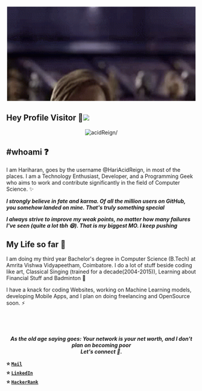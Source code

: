 <p align="center">
  <img src="https://github.com/HariAcidReign/HariAcidReign/blob/master/hellothere.gif" width="500" />
</p>

## Hey Profile Visitor :eyes:<img src="https://raw.githubusercontent.com/iampavangandhi/iampavangandhi/master/gifs/Hi.gif" width="30px">
<p align="center"> <img src=https://komarev.com/ghpvc/?username=HariAcidReign alt=acidReign/></p>

## #whoami :question: 

I am Hariharan, goes by the username @HariAcidReign, in most of the places. 
I am a Technology Enthusiast, Developer, and a Programming Geek  
who aims to work and contribute significantly in the field of Computer Science. :sparkles:

<p><strong><i>I strongly believe in fate and karma. Of all the million users on GitHub, you somehow landed on mine. That's truly something special</i></strong></p>
<p><strong><i>I always strive to improve my weak points, no matter how many failures I've seen (quite a lot tbh 😄). That is my biggest MO. I keep pushing</i></strong></p>

My Life so far :rocket:
-----------
I am doing my third year Bachelor's degree in Computer Science (B.Tech) at Amrita Vishwa Vidyapeetham, Coimbatore. 
I do a lot of stuff beside coding like art, Classical Singing (trained for a decade(2004-2015)), Learning about Financial Stuff and Badminton 🌱

I have a knack for coding Websites, working on Machine Learning models, developing Mobile Apps, and I plan on doing freelancing and OpenSource soon. ⚡

![]()
---

<p align="center">
  <b><i>
    As the old age saying goes: Your network is your net worth, and I don't plan on becoming poor<br>Let's connect 💬.
  </i><b>
  
  :star: <code>[Mail](mailto:haran465@gmail.com)</code>    
  :star: <code>[LinkedIn](https://www.linkedin.com/in/hariharan-balasubramanian-2a7607187/)</code>  
  :star: <code>[HackerRank](https://www.hackerrank.com/HariAcidReign)</code>  
</p>
